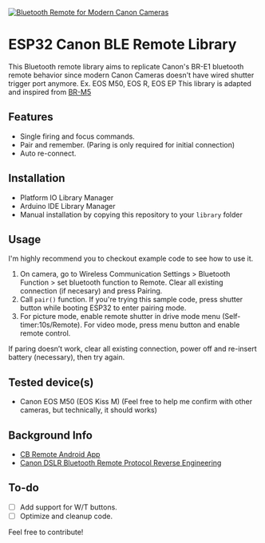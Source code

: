 [![Bluetooth Remote for Modern Canon Cameras](./.github/cover.png)](https://youtu.be/Gh5uEc2dNJM "BR-M5 | Open-Source Bluetooth Remote for Canon DSLRs")

# ESP32 Canon BLE Remote Library
This Bluetooth remote library aims to replicate Canon's BR-E1 bluetooth remote behavior since modern Canon Cameras doesn't have wired shutter trigger port anymore. Ex. EOS M50, EOS R, EOS EP
This library is adapted and inspired from [BR-M5](https://github.com/ArthurFDLR/BR-M5)

## Features
* Single firing and focus commands.
* Pair and remember. (Paring is only required for initial connection)
* Auto re-connect.

## Installation
- Platform IO Library Manager
- Arduino IDE Library Manager
- Manual installation by copying this repository to your `library` folder

## Usage
I'm highly recommend you to checkout example code to see how to use it.

1.  On camera, go to Wireless Communication Settings > Bluetooth Function > set bluetooth function to Remote. Clear all existing connection (if necesary) and press Pairing.
2.  Call `pair()` function. If you're trying this sample code, press shutter button while booting ESP32 to enter pairing mode.
3.  For picture mode, enable remote shutter in drive mode menu (Self-timer:10s/Remote). For video mode, press menu button and enable remote control.

If paring doesn’t work, clear all existing connection, power off and re-insert battery (necessary), then try again. 

## Tested device(s)
- Canon EOS M50 (EOS Kiss M)
(Feel free to help me confirm with other cameras, but technically, it should works)

## Background Info
- [CB Remote Android App](https://github.com/iebyt/cbremote)
- [Canon DSLR Bluetooth Remote Protocol Reverse Engineering](https://iandouglasscott.com/2018/07/04/canon-dslr-bluetooth-remote-protocol/)

## To-do
- [ ] Add support for W/T buttons.
- [ ] Optimize and cleanup code.

Feel free to contribute!
